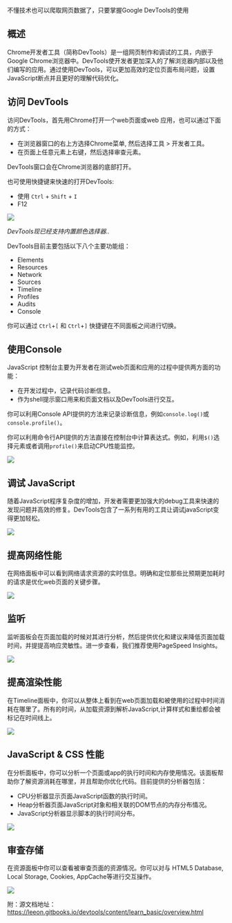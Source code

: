 不懂技术也可以爬取网页数据了，只要掌握Google DevTools的使用

## 概述

Chrome开发者工具（简称DevTools）是一组网页制作和调试的工具，内嵌于Google Chrome浏览器中。DevTools使开发者更加深入的了解浏览器内部以及他们编写的应用。通过使用DevTools，可以更加高效的定位页面布局问题，设置JavaScript断点并且更好的理解代码优化。

## 访问 DevTools

访问DevTools，首先用Chrome打开一个web页面或web 应用，也可以通过下面的方式：

- 在浏览器窗口的右上方选择Chrome菜单, 然后选择工具 > 开发者工具。
- 在页面上任意元素上右键，然后选择审查元素。

DevTools窗口会在Chrome浏览器的底部打开。

也可使用快捷键来快速的打开DevTools:

- 使用 `Ctrl` + `Shift` + `I` 
- F12

![](https://ae01.alicdn.com/kf/HTB1XV3OeEGF3KVjSZFo762mpFXak.png)

*DevTools现已经支持内置颜色选择器..*

DevTools目前主要包括以下八个主要功能组：

- Elements
- Resources
- Network
- Sources
- Timeline
- Profiles
- Audits
- Console

你可以通过 `Ctrl`+`[` 和 `Ctrl`+`]` 快捷键在不同面板之间进行切换。

## 使用Console

JavaScript 控制台主要为开发者在测试web页面和应用的过程中提供两方面的功能：

- 在开发过程中，记录代码诊断信息。
- 作为shell提示窗口用来和页面文档以及DevTools进行交互。

你可以利用Console API提供的方法来记录诊断信息，例如`console.log()`或`console.profile()`。

你可以利用命令行API提供的方法直接在控制台中计算表达式。例如，利用`$()`选择元素或者调用`profile()`来启动CPU性能监控。

![](https://ae01.alicdn.com/kf/HTB1wV3OewmH3KVjSZKz7622OXXaH.png)

## 调试 JavaScript

随着JavaScript程序复杂度的增加，开发者需要更加强大的debug工具来快速的发现问题并高效的修复。DevTools包含了一系列有用的工具让调试javaScript变得更加轻松。

![](https://ae01.alicdn.com/kf/HTB1xOQSeCWD3KVjSZSg763CxVXah.png)

## 提高网络性能

在网络面板中可以看到网络请求资源的实时信息。明确和定位那些比预期更加耗时的请求是优化web页面的关键步骤。

![](https://ae01.alicdn.com/kf/HTB16KcVeBCw3KVjSZFl763JkFXaa.png)

## 监听

监听面板会在页面加载的时候对其进行分析，然后提供优化和建议来降低页面加载时间，并提提高响应灵敏性。进一步查看，我们推荐使用PageSpeed Insights。

![](https://ae01.alicdn.com/kf/HTB1ibQVeBKw3KVjSZFO761rDVXai.png)

## 提高渲染性能

在Timeline面板中，你可以从整体上看到在web页面加载和被使用的过程中时间消耗在哪里了。所有的时间，从加载资源到解析JavaScript,计算样式和重绘都会被标记在时间线上。

![](https://ae01.alicdn.com/kf/HTB1GEoSeCWD3KVjSZSg763CxVXat.png)

## JavaScript & CSS 性能

在分析面板中，你可以分析一个页面或app的执行时间和内存使用情况。该面板帮助你了解资源消耗在哪里，并且帮助你优化代码。目前提供的分析器包括：

- CPU分析器显示页面JavaScript函数的执行时间。
- Heap分析器页面JavaScript对象和相关联的DOM节点的内存分布情况。
- JavaScript分析器显示脚本的执行时间分布。

![](https://ae01.alicdn.com/kf/HTB1SDkYeqWs3KVjSZFx761WUXXaH.png)

## 审查存储

在资源面板中你可以查看被审查页面的资源情况。你可以对与 HTML5 Database, Local Storage, Cookies, AppCache等进行交互操作。

![](https://ae01.alicdn.com/kf/HTB1SDkYeqWs3KVjSZFx761WUXXaH.png)



附：源文档地址：<https://leeon.gitbooks.io/devtools/content/learn_basic/overview.html> 